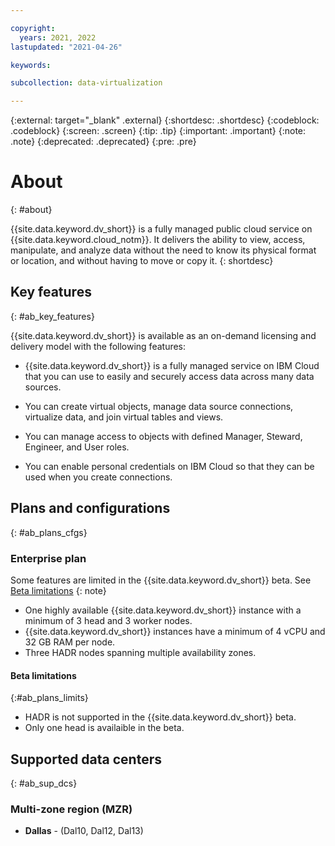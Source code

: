 ```yaml
---

copyright:
  years: 2021, 2022
lastupdated: "2021-04-26"

keywords: 

subcollection: data-virtualization

---
```


<!-- Attribute definitions --> 
{:external: target="_blank" .external}
{:shortdesc: .shortdesc}
{:codeblock: .codeblock}
{:screen: .screen}
{:tip: .tip}
{:important: .important}
{:note: .note}
{:deprecated: .deprecated}
{:pre: .pre}

# About
{: #about}

{{site.data.keyword.dv_short}} is a fully managed public cloud service on {{site.data.keyword.cloud_notm}}. It delivers the ability to view, access, manipulate, and analyze data without the need to know its physical format or location, and without having to move or copy it.
{: shortdesc}

## Key features
{: #ab_key_features}

{{site.data.keyword.dv_short}} is available as an on-demand licensing and delivery model with the following features:

- {{site.data.keyword.dv_short}} is a fully managed service on IBM Cloud that you can use to easily and securely access data across many data sources.

- You can create virtual objects, manage data source connections, virtualize data, and join virtual tables and views.
- You can manage access to objects with defined Manager, Steward, Engineer, and User roles.
- You can enable personal credentials on IBM Cloud so that they can be used when you create connections.

## Plans and configurations
{: #ab_plans_cfgs}

### Enterprise plan

Some features are limited in the {{site.data.keyword.dv_short}} beta. See [Beta limitations](#ab_plans_limits)
{: note}

- One highly available {{site.data.keyword.dv_short}} instance with a minimum of 3 head and 3 worker nodes. 
- {{site.data.keyword.dv_short}} instances have a minimum of 4 vCPU and 32 GB RAM per node.
- Three HADR nodes spanning multiple availability zones.

 #### Beta limitations
 {:#ab_plans_limits}

- HADR is not supported in the {{site.data.keyword.dv_short}} beta.
- Only one head is availaible in the beta.


<!-- ### Enterprise non-High Availability Disaster Recovery (non-HADR) plan

- Base instances start at 4 vCPU x 16 GB RAM x 20 GB storage on dedicated compute slices
- Runs the latest release of Db2, version 11.5
- Single node in one availability zone
- 1 TB of free backup storage for up to 14 days of backups
- Self-service managed backup with point-in-time restore

### Standard High Availability Disaster Recovery (HADR) plan

- Base instances start at 8 GB RAM x 20 GB storage on shared compute slices
- Runs the latest release of Db2, version 11.5
- Three HADR nodes spanning multiple availability zones
- 100 GB of free backup storage for up to 14 days of backups
- Self-service managed backup with point-in-time restore -->

## Supported data centers
{: #ab_sup_dcs}

### Multi-zone region (MZR) 

- **Dallas** - (Dal10, Dal12, Dal13)

<!-- ### Single-zone region (SZR)

### Standard non-High Availability Disaster Recovery (non-HADR) plan

- Base instances start at 8 GB RAM x 20 GB storage on shared compute slices
- Runs the latest release of Db2, version 11.5
- Single node in one availability zone
- 100 GB of free backup storage for up to 14 days of backups
- Self-service managed backup with point-in-time restore -->


<!-- SZRs support 3 node HA in a single data center in that region
{: note} -->

<!-- 
## Plans and configurations

{: #plans_cfgs} -->
<!--
You can choose a {{site.data.keyword.dv_short}} plan that is configured and optimized for the work that you need to do:
{: shortdesc}

   * A Flex plan (recommended) in which you can independently scale RAM, storage, and compute resources
   * Precise Performance plans that provide fixed resources and bare metal servers
   * Each plan can be configured for high availability and Oracle compatibility.

For heavy analytics or warehousing workloads, consider [{{site.data.keyword.dashdblong}}](https://www.ibm.com/cloud/db2-warehouse-on-cloud){:external}.

If you don't see a configuration in the catalog that you need, contact [{{site.data.keyword.IBM_notm}} Sales](https://www.ibm.com/connect/ibm/us/en/?lnk=fcw){:external} to discuss other options.

## Pricing
{: #pricing}

Prices are stated in monthly terms (for example, $189 USD per month) for an activated service. 

If the activated service is terminated before the month ends, the monthly price reflects the portion of the month during which the service remained activated.

### Billing examples
{: #billing_examples}

In the following billing examples, an example plan charge of $189 USD per month is used.

**Example 1: Monthly billing**

While the service remains activated for each monthly billing period, a charge of $189 USD per month is billed even if the service sits idle.

**Example 2: Daily billing**

Billing for Flex plans is based on peak daily usage. For example, if you scale up from 2 to 8 cores for one hour of a day, you are billed for 8 cores for only that day, and 2 cores for all of the other days of the month.

**Example 3: Prorated billing**

If an activated service with a monthly charge of $189 USD per month was used for 20 days out of the 30 days in the month before the service was terminated, the bill for the usage would be $189 USD x 20/30 = $126 USD.
-->

